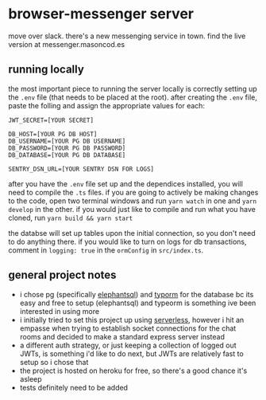 # browser-messenger server
move over slack. there's a new messenging service in town. find the live version at messenger.masoncod.es

## running locally
the most important piece to running the server locally is correctly setting up the `.env` file (that needs to be placed at the root). after creating the `.env` file, paste the folling and assign the appropriate values for each:
```env
JWT_SECRET=[YOUR SECRET]

DB_HOST=[YOUR PG DB HOST]
DB_USERNAME=[YOUR PG DB USERNAME]
DB_PASSWORD=[YOUR PG DB PASSWORD]
DB_DATABASE=[YOUR PG DB DATABASE]

SENTRY_DSN_URL=[YOUR SENTRY DSN FOR LOGS]
```
after you have the `.env` file set up and the dependices installed, you will need to compile the `.ts` files. if you are going to actively be making changes to the code, open two terminal windows and run `yarn watch` in one and `yarn develop` in the other. if you would just like to compile and run what you have cloned, run `yarn build && yarn start`

the databse will set up tables upon the initial connection, so you don't need to do anything there. if you would like to turn on logs for db transactions, comment in `logging: true` in the `ormConfig` in `src/index.ts`.

## general project notes
* i chose pg (specifically [elephantsql](https://www.elephantsql.com/)) and [typorm](https://github.com/typeorm/typeorm) for the database bc its easy and free to setup (elephantsql) and typeorm is something ive been interested in using more
* i initially tried to set this project up using [serverless](https://serverless.com/), however i hit an empasse when trying to establish socket connections for the chat rooms and decided to make a standard express server instead
* a different auth strategy, or just keeping a collection of logged out JWTs, is something i'd like to do next, but JWTs are relatively fast to setup so i chose that
* the project is hosted on heroku for free, so there's a good chance it's asleep
* tests definitely need to be added
